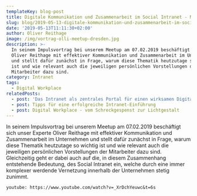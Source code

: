 ```yaml
---
templateKey: blog-post
title: Digitale Kommunikation und Zusammenarbeit im Social Intranet - Meetup Dresden
slug: blog/2019-05-13-digitale-kommunikation-und-zusammenarbeit-im-social-intranet
date: '2019-05-13T11:11:30+02:00'
author: Oliver Reithage
image: /img/vortrag-olli-meetup-dresden.jpg
description: >-
  In seinem Impulsvortrag bei unserem Meetup am 07.02.2019 beschäftigt sich
  Oliver Reithage mit effektiver Kommunikation und Zusammenarbeit im Unternehmen
  und stellt dafür zunächst in Frage, warum diese Thematik heutzutage so wichtig
  ist und wie relevant auch die jeweiligen persönlichen Vorstellungen der
  Mitarbeiter dazu sind.
category: Intranet
tags:
  - Digital Workplace
relatedPosts:
  - post: 'Das Intranet als zentrales Portal für einen wirksamen Digital Workplace '
  - post: Tipps für eine erfolgreiche Intranet-Einführung
  - post: Digital Workplace - vom Schreckgespenst zur Lichtgestalt
---
```

In seinem Impulsvortrag bei unserem Meetup am 07.02.2019 beschäftigt sich unser Experte Oliver Reithage mit effektiver Kommunikation und Zusammenarbeit im Unternehmen und stellt dafür zunächst in Frage, warum diese Thematik heutzutage so wichtig ist und wie relevant auch die jeweiligen persönlichen Vorstellungen der Mitarbeiter dazu sind. Gleichzeitig geht er dabei auch auf die, in diesem Zusammenhang entstehende Bedeutung, des Social Intranet ein, welche durch eine immer komplexer werdende Vernetzung innerhalb der Unternehmen stetig zunimmt.

`youtube: https://www.youtube.com/watch?v=_XrDchYeuwc&t=6s`

